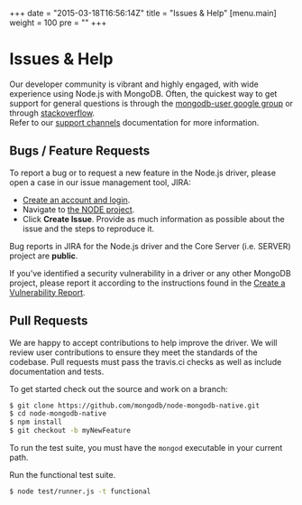 +++
date = "2015-03-18T16:56:14Z"
title = "Issues & Help"
[menu.main]
  weight = 100
  pre = "<i class='fa fa-life-ring'></i>"
+++

# Issues & Help

Our developer community is vibrant and highly engaged, with wide experience using Node.js with MongoDB.
Often, the quickest way to get support for
general questions is through the [mongodb-user google group](http://groups.google.com/group/mongodb-user)
or through [stackoverflow](http://stackoverflow.com/questions/tagged/mongodb+nodejs).  
Refer to our [support channels](http://www.mongodb.org/about/support) documentation for more information.

## Bugs / Feature Requests

To report a bug or to request a new feature in the Node.js driver,
please open a case in our issue management tool, JIRA:

- [Create an account and login](https://jira.mongodb.org).
- Navigate to [the NODE project](https://jira.mongodb.org/browse/NODE).
- Click **Create Issue**. Provide as much information as possible about the
issue and the steps to reproduce it.

Bug reports in JIRA for the Node.js driver and the Core Server (i.e. SERVER) project are **public**.

If you’ve identified a security vulnerability in a driver or any other
MongoDB project, please report it according to the instructions found in the [Create a Vulnerability Report](http://docs.mongodb.org/manual/tutorial/create-a-vulnerability-report).

## Pull Requests

We are happy to accept contributions to help improve the driver.
We will review user contributions to ensure they meet the standards of the codebase.
Pull requests must pass the travis.ci checks as well as include documentation
and tests.

To get started check out the source and work on a branch:

```bash
$ git clone https://github.com/mongodb/node-mongodb-native.git
$ cd node-mongodb-native
$ npm install
$ git checkout -b myNewFeature
```

To run the test suite, you must have the `mongod` executable in your current
path.

Run the functional test suite.
```bash
$ node test/runner.js -t functional
```
